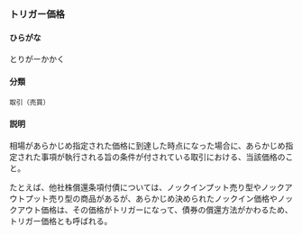 <div style="display:none;">

## [あ行](securities-terms?id=あ行)
## [か行](securities-terms?id=か行)
## [さ行](securities-terms?id=さ行)
## [た行](securities-terms?id=た行)

</div>

### トリガー価格

#### ひらがな

とりがーかかく

#### 分類

`取引（売買）`

#### 説明

相場があらかじめ指定された価格に到達した時点になった場合に、あらかじめ指定された事項が執行される旨の条件が付されている取引における、当該価格のこと。
たとえば、他社株償還条項付債については、ノックインプット売り型やノックアウトプット売り型の商品があるが、あらかじめ決められたノックイン価格やノックアウト価格は、その価格がトリガーになって、債券の償還方法がかわるため、トリガー価格とも呼ばれる。


<div style="display:none;">

## [な行](securities-terms?id=な行)
## [は行](securities-terms?id=は行)
## [ま行](securities-terms?id=ま行)
## [や行](securities-terms?id=や行)
## [ら行](securities-terms?id=ら行)
## [わ行](securities-terms?id=わ行)
## [英数字・記号](securities-terms?id=英数字・記号)

</div>

